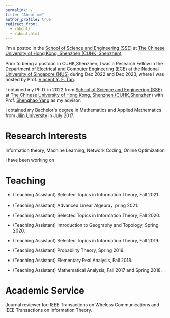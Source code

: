 ```yaml
---
permalink: /
title: "About me"
author_profile: true
redirect_from: 
  - /about/
  - /about.html
---
```


I'm a postoc in the [School of Science and Engineering (SSE)](https://sse.cuhk.edu.cn/en) at [The Chinese University of Hong Kong, Shenzhen (CUHK, Shenzhen)](https://www.cuhk.edu.cn/en). 

Prior to being a postdoc in CUHK,Shenzhen, I was a Research Fellow in the [Department of Electrical and Computer Engineering (ECE)](https://www.eng.nus.edu.sg/ece/) at the [National University of Singapore (NUS)](https://www.nus.edu.sg/) during Dec 2022 and Dec 2023, where I was hosted by Prof. [Vincent Y. F. Tan](https://vyftan.github.io/). 

I obtained my Ph.D. in 2022 from [School of Science and Engineering (SSE)](https://sse.cuhk.edu.cn/en) at [The Chinese University of Hong Kong, Shenzhen (CUHK,Shenzhen)](https://www.cuhk.edu.cn/en) with Prof. [Shenghao Yang](https://shhyang.github.io/) as my advisor. 

I obtained my Bachelor's degree in Mathematics and Applied Mathematics from [Jilin University](https://www.jlu.edu.cn/#) in July 2017.

Research Interests
======
Information theory, Machine Learning, Network Coding, Online Optimization

I have been working on 

Teaching
======
* (Teaching Assistant) Selected Topics in Information Theory, Fall 2021.

* (Teaching Assistant) Advanced Linear Algebra，pring 2021.

*  (Teaching Assistant) Selected Topics in Information Theory, Fall 2020.

*  (Teaching Assistant) Introduction to Geography and Topology, Spring 2020.

*  (Teaching Assistant) Selected Topics in Information Theory, Fall 2019.

*  (Teaching Assistant) Probability Theory, Spring 2019.

*  (Teaching Assistant) Elementary Real Analysis, Fall 2018.

*  (Teaching Assistant) Mathematical Analysis, Fall 2017 and Spring 2018.

Academic Service
======
Journal reviewer for: IEEE Transactions on Wireless Communications and IEEE Transactions on Information Theory.


